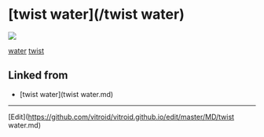 ---
---
# [twist water](/twist water)



![](http://3.bp.blogspot.com/-sR0bha75Kb0/TWRoKFeor9I/AAAAAAAABOI/GYsJDI5xvn0/s1600/twist+water.jpg)

[water](/water) [twist](/twist) 


## Linked from

* [twist water](twist water.md)


----
[Edit](https://github.com/vitroid/vitroid.github.io/edit/master/MD/twist water.md)
